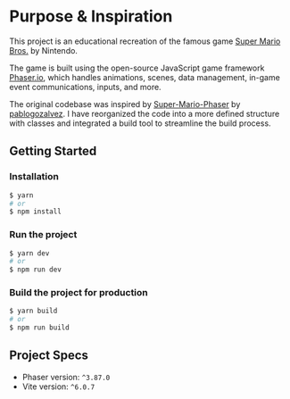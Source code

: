 # Purpose & Inspiration

This project is an educational recreation of the famous game [Super Mario Bros.](https://en.wikipedia.org/wiki/Super_Mario_Bros.) by Nintendo.

The game is built using the open-source JavaScript game framework [Phaser.io](https://phaser.io/), which handles animations, scenes, data management, in-game event communications, inputs, and more.

The original codebase was inspired by [Super-Mario-Phaser](https://github.com/pablogozalvez/Super-Mario-Phaser) by [pablogozalvez](https://github.com/pablogozalvez). I have reorganized the code into a more defined structure with classes and integrated a build tool to streamline the build process.

## Getting Started

### Installation

```bash
$ yarn
# or
$ npm install
```

### Run the project

```bash
$ yarn dev
# or
$ npm run dev
```

### Build the project for production

```bash
$ yarn build
# or
$ npm run build
```

## Project Specs

- Phaser version: `^3.87.0`
- Vite version: `^6.0.7`
